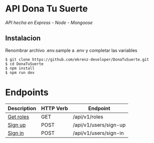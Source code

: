 # API Dona Tu Suerte

_API hecha en Express - Node - Mongoose_

## Instalacion 

Renombrar archivo .env.sample a .env y completar las variables

```
$ git clone https://github.com/ekrenz-developer/DonaTuSuerte.git
$ cd DonaTuSuerte
$ npm install
$ npm run dev
```

# Endpoints

| Description | HTTP Verb | Endpoint |
| ------------- | ------------- | ------------- |
| [Get roles](#Get-roles) | GET | /api/v1/roles |
| [Sign up](#Sign-up) | POST | /api/v1/users/sign-up |
| [Sign in](#Sign-in) | POST | /api/v1/users/sign-in |